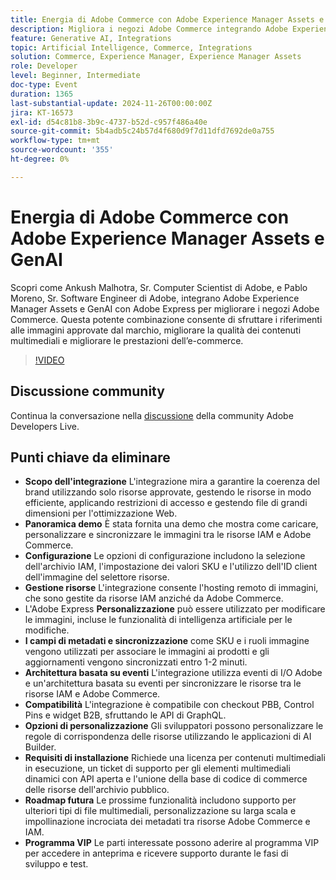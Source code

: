 ```yaml
---
title: Energia di Adobe Commerce con Adobe Experience Manager Assets e GenAI
description: Migliora i negozi Adobe Commerce integrando Adobe Experience Manager Assets e GenAI con Adobe Express per sfruttare i riferimenti di immagine approvati per il brand, migliorare la qualità dei contenuti multimediali e migliorare le prestazioni dell’e-commerce.
feature: Generative AI, Integrations
topic: Artificial Intelligence, Commerce, Integrations
solution: Commerce, Experience Manager, Experience Manager Assets
role: Developer
level: Beginner, Intermediate
doc-type: Event
duration: 1365
last-substantial-update: 2024-11-26T00:00:00Z
jira: KT-16573
exl-id: d54c81b8-3b9c-4737-b52d-c957f486a40e
source-git-commit: 5b4adb5c24b57d4f680d9f7d11dfd7692de0a755
workflow-type: tm+mt
source-wordcount: '355'
ht-degree: 0%

---
```


# Energia di Adobe Commerce con Adobe Experience Manager Assets e GenAI

Scopri come Ankush Malhotra, Sr. Computer Scientist di Adobe, e Pablo Moreno, Sr. Software Engineer di Adobe, integrano Adobe Experience Manager Assets e GenAI con Adobe Express per migliorare i negozi Adobe Commerce. Questa potente combinazione consente di sfruttare i riferimenti alle immagini approvate dal marchio, migliorare la qualità dei contenuti multimediali e migliorare le prestazioni dell’e-commerce.

>[!VIDEO](https://video.tv.adobe.com/v/3440400/?learn=on&enablevpops)

## Discussione community

Continua la conversazione nella [discussione](https://adobe.ly/40CS6CP) della community Adobe Developers Live.

## Punti chiave da eliminare

* **Scopo dell&#39;integrazione** L&#39;integrazione mira a garantire la coerenza del brand utilizzando solo risorse approvate, gestendo le risorse in modo efficiente, applicando restrizioni di accesso e gestendo file di grandi dimensioni per l&#39;ottimizzazione Web.
* **Panoramica demo** È stata fornita una demo che mostra come caricare, personalizzare e sincronizzare le immagini tra le risorse IAM e Adobe Commerce.
* **Configurazione** Le opzioni di configurazione includono la selezione dell&#39;archivio IAM, l&#39;impostazione dei valori SKU e l&#39;utilizzo dell&#39;ID client dell&#39;immagine del selettore risorse.
* **Gestione risorse** L&#39;integrazione consente l&#39;hosting remoto di immagini, che sono gestite da risorse IAM anziché da Adobe Commerce.
* L&#39;Adobe Express **Personalizzazione** può essere utilizzato per modificare le immagini, incluse le funzionalità di intelligenza artificiale per le modifiche.
* **I campi di metadati e sincronizzazione** come SKU e i ruoli immagine vengono utilizzati per associare le immagini ai prodotti e gli aggiornamenti vengono sincronizzati entro 1-2 minuti.
* **Architettura basata su eventi** L&#39;integrazione utilizza eventi di I/O Adobe e un&#39;architettura basata su eventi per sincronizzare le risorse tra le risorse IAM e Adobe Commerce.
* **Compatibilità** L&#39;integrazione è compatibile con checkout PBB, Control Pins e widget B2B, sfruttando le API di GraphQL.
* **Opzioni di personalizzazione** Gli sviluppatori possono personalizzare le regole di corrispondenza delle risorse utilizzando le applicazioni di AI Builder.
* **Requisiti di installazione** Richiede una licenza per contenuti multimediali in esecuzione, un ticket di supporto per gli elementi multimediali dinamici con API aperta e l&#39;unione della base di codice di commerce delle risorse dell&#39;archivio pubblico.
* **Roadmap futura** Le prossime funzionalità includono supporto per ulteriori tipi di file multimediali, personalizzazione su larga scala e impollinazione incrociata dei metadati tra risorse Adobe Commerce e IAM.
* **Programma VIP** Le parti interessate possono aderire al programma VIP per accedere in anteprima e ricevere supporto durante le fasi di sviluppo e test.
